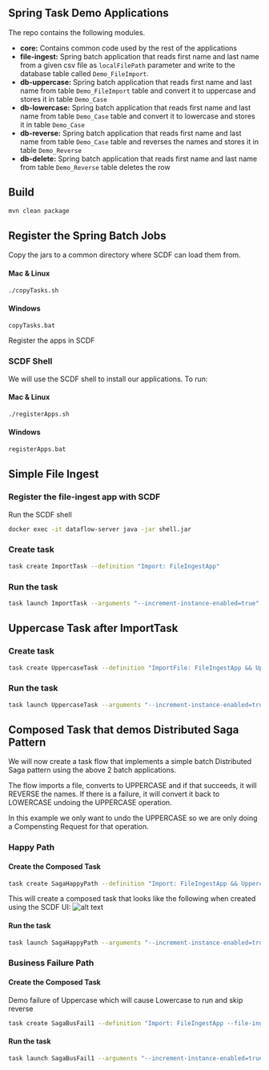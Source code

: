 ## Spring Task Demo Applications

The repo contains the following modules.

- **core:** Contains common code used by the rest of the applications
- **file-ingest:** Spring batch application that reads first name and last name from a given csv file as `localFilePath` parameter and write to the database table called `Demo_FileImport`. 
- **db-uppercase:** Spring batch application that reads first name and last name from table `Demo_FileImport` table and convert it to uppercase and stores it in table `Demo_Case`
- **db-lowercase:** Spring batch application that reads first name and last name from table `Demo_Case` table and convert it to lowercase and stores it in table `Demo_Case`
- **db-reverse:** Spring batch application that reads first name and last name from table `Demo_Case` table and reverses the names and stores it in table `Demo_Reverse`
- **db-delete:** Spring batch application that reads first name and last name from table `Demo_Reverse` table deletes the row

## Build

```bash
mvn clean package

```

## Register the Spring Batch Jobs

Copy the jars to a common directory where SCDF can load them from.

#### Mac & Linux
```bash
./copyTasks.sh 
```

#### Windows
```bash
copyTasks.bat 
```

Register the apps in SCDF

### SCDF Shell

We will use the SCDF shell to install our applications. To run:

#### Mac & Linux
```bash
./registerApps.sh 
```

#### Windows
```bash
registerApps.bat 
```

## Simple File Ingest

### Register the file-ingest app with SCDF

Run the SCDF shell
```bash
docker exec -it dataflow-server java -jar shell.jar
```

### Create task
```bash
task create ImportTask --definition "Import: FileIngestApp"
```

### Run the task
```bash
task launch ImportTask --arguments "--increment-instance-enabled=true"
```

## Uppercase Task after ImportTask

### Create task
```bash
task create UppercaseTask --definition "ImportFile: FileIngestApp && Uppercase: UppercaseApp"
```

### Run the task
```bash
task launch UppercaseTask --arguments "--increment-instance-enabled=true"
```

## Composed Task that demos Distributed Saga Pattern
We will now create a task flow that implements a simple batch Distributed Saga pattern using the above 2 batch applications.

The flow imports a file, converts to UPPERCASE and if that succeeds, it will REVERSE the names. If there is a failure, it will 
convert it back to LOWERCASE undoing the UPPERCASE operation.
   
In this example we only want to undo the UPPERCASE so we are only doing a Compensting Request for that operation.

### Happy Path  
#### Create the Composed Task 
```bash
task create SagaHappyPath --definition "Import: FileIngestApp && Uppercase: UppercaseApp 'COMPLETED'->Reverse: ReverseApp '*'->Lowercase: LowercaseApp"
```

This will create a composed task that looks like the following when created using the SCDF UI:
![alt text](ComposedFlow.png)

#### Run the task
```bash
task launch SagaHappyPath --arguments "--increment-instance-enabled=true"
```

### Business Failure Path  
#### Create the Composed Task 
Demo failure of Uppercase which will cause Lowercase to run and skip reverse
```bash
task create SagaBusFail1 --definition "Import: FileIngestApp --file-ingest:localFilePath=classpath:bf-names.csv && Uppercase: UppercaseApp 'COMPLETED'->Reverse: ReverseApp '*'->Lowercase: LowercaseApp"
```

#### Run the task
```bash
task launch SagaBusFail1 --arguments "--increment-instance-enabled=true"
```
